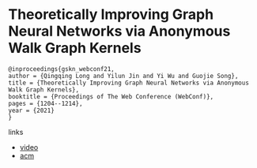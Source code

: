 # Theoretically Improving Graph Neural Networks via Anonymous Walk Graph Kernels

```
@inproceedings{gskn_webconf21,
author = {Qingqing Long and Yilun Jin and Yi Wu and Guojie Song},
title = {Theoretically Improving Graph Neural Networks via Anonymous Walk Graph Kernels},
booktitle = {Proceedings of The Web Conference (WebConf)},
pages = {1204--1214},
year = {2021}
}
```

links
- [video](https://www.youtube.com/watch?v=2jInnSxOP2A)
- [acm](https://dl.acm.org/doi/10.1145/3442381.3449951)
